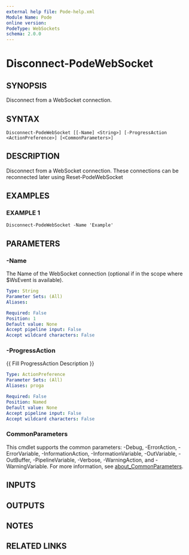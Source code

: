 ```yaml
---
external help file: Pode-help.xml
Module Name: Pode
online version:
PodeType: WebSockets
schema: 2.0.0
---
```


# Disconnect-PodeWebSocket

## SYNOPSIS
Disconnect from a WebSocket connection.

## SYNTAX

```
Disconnect-PodeWebSocket [[-Name] <String>] [-ProgressAction <ActionPreference>] [<CommonParameters>]
```

## DESCRIPTION
Disconnect from a WebSocket connection.
These connections can be reconnected later using Reset-PodeWebSocket

## EXAMPLES

### EXAMPLE 1
```
Disconnect-PodeWebSocket -Name 'Example'
```

## PARAMETERS

### -Name
The Name of the WebSocket connection (optional if in the scope where $WsEvent is available).

```yaml
Type: String
Parameter Sets: (All)
Aliases:

Required: False
Position: 1
Default value: None
Accept pipeline input: False
Accept wildcard characters: False
```

### -ProgressAction
{{ Fill ProgressAction Description }}

```yaml
Type: ActionPreference
Parameter Sets: (All)
Aliases: proga

Required: False
Position: Named
Default value: None
Accept pipeline input: False
Accept wildcard characters: False
```

### CommonParameters
This cmdlet supports the common parameters: -Debug, -ErrorAction, -ErrorVariable, -InformationAction, -InformationVariable, -OutVariable, -OutBuffer, -PipelineVariable, -Verbose, -WarningAction, and -WarningVariable. For more information, see [about_CommonParameters](http://go.microsoft.com/fwlink/?LinkID=113216).

## INPUTS

## OUTPUTS

## NOTES

## RELATED LINKS
